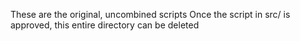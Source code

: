These are the original, uncombined scripts
Once the script in src/ is approved, this entire directory can be deleted
